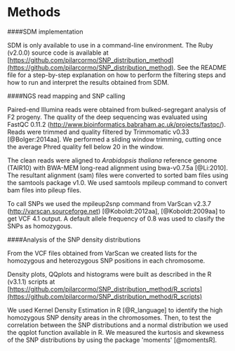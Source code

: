 Methods
===

####SDM implementation

SDM is only available to use in a command-line environment. The Ruby (v2.0.0) source code is available at [https://github.com/pilarcormo/SNP_distribution_method](https://github.com/pilarcormo/SNP_distribution_method). See the README file for a step-by-step explanation on how to perform the filtering steps and how to run and interpret the results obtained from SDM. 

####NGS read mapping and SNP calling

Paired-end Illumina reads were obtained from bulked-segregant analysis of F2 progeny. The quality of the deep sequencing was evaluated using FastQC 0.11.2 (http://www.bioinformatics.babraham.ac.uk/projects/fastqc/). Reads were trimmed and quality filtered by Trimmomatic v0.33 [@Bolger:2014aa]. We performed a sliding window trimming, cutting once the average Phred quality fell below 20 in the window.

The clean reads were aligned to *Arabidopsis thaliana* reference genome (TAIR10) with BWA-MEM long-read alignment using bwa-v0.7.5a [@Li:2010]. The resultant alignment (sam) files were converted to sorted bam files using the samtools package v1.0. We used samtools mpileup command to convert bam files into pileup files.

  To call SNPs we used the mpileup2snp command from VarScan v2.3.7 (http://varscan.sourceforge.net) [@Koboldt:2012aa], [@Koboldt:2009aa] to get VCF 4.1 output. A default allele frequency of 0.8 was used to clasify the SNPs as homozygous. 

####Analysis of the SNP density distributions

From the VCF files obtained from VarScan we created lists for the homozygous and heterozygous SNP positions in each chromosome.

Density plots, QQplots and histograms were built as described in the R (v3.1.1) scripts at [https://github.com/pilarcormo/SNP_distribution_method/R_scripts](https://github.com/pilarcormo/SNP_distribution_method/R_scripts)

We used Kernel Density Estimation in R [@R_language] to identify the high homozygous SNP density areas in the chromosomes. Then, to test the correlation between the SNP distributions and a normal distribution we used the qqplot function available in R. We measured the kurtosis and skewness of the SNP distributions by using the package 'moments' [@momentsR].

 